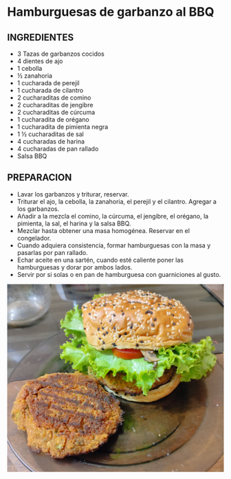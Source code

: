 # Hamburguesas de garbanzo al BBQ

## INGREDIENTES

- 3 Tazas de garbanzos cocidos
- 4 dientes de ajo
- 1 cebolla
- ½ zanahoria
- 1 cucharada de perejil 
- 1 cucharada de cilantro
- 2 cucharaditas de comino
- 2 cucharaditas de jengibre
- 2 cucharaditas de cúrcuma 
- 1 cucharadita de orégano
- 1 cucharadita de pimienta negra
- 1 ½ cucharaditas de sal
- 4 cucharadas de harina
- 4 cucharadas de pan rallado
- Salsa BBQ

## PREPARACION

- Lavar los garbanzos y triturar, reservar.
- Triturar el ajo, la cebolla, la zanahoria, el perejil y el cilantro. Agregar a los garbanzos.
- Añadir a la mezcla el comino, la cúrcuma, el jengibre, el orégano, la pimienta, la sal, el harina y la salsa BBQ.
- Mezclar hasta obtener una masa homogénea. Reservar en el congelador.
- Cuando adquiera consistencia, formar hamburguesas con la masa y pasarlas por pan rallado.
- Echar aceite en una sartén, cuando esté caliente poner las hamburguesas y dorar por ambos lados.
- Servir por si solas o en pan de hamburguesa con guarniciones al gusto.

![Hamburguesa Garbanzo BBQ](../imagenes/hamburguesagarbanzobbq.jpeg)